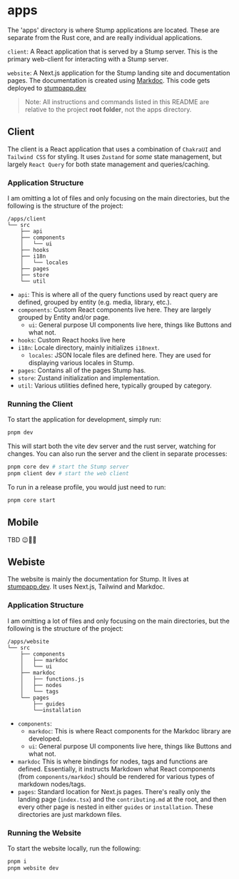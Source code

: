 # apps

The 'apps' directory is where Stump applications are located. These are separate from the Rust core, and are really individual applications.

`client`: A React application that is served by a Stump server. This is the primary web-client for interacting with a Stump server.

`website`: A Next.js application for the Stump landing site and documentation pages. The documentation is created using [Markdoc](https://markdoc.io/). This code gets deployed to [stumpapp.dev](http://stumpapp.dev)

> Note: All instructions and commands listed in this README are relative to the project **root folder**, not the apps directory.

## Client

The client is a React application that uses a combination of `ChakraUI` and `Tailwind CSS` for styling. It uses `Zustand` for _some_ state management, but largely `React Query` for both state management and queries/caching.

### Application Structure

I am omitting a lot of files and only focusing on the main directories, but the following is the structure of the project:

```
/apps/client
└── src
    ├── api
    ├── components
    │   └── ui
    ├── hooks
    ├── i18n
    │   └── locales
    ├── pages
    ├── store
    └── util
```

- `api`: This is where all of the query functions used by react query are defined, grouped by entity (e.g. media, library, etc.).
- `components`: Custom React components live here. They are largely grouped by Entity and/or page.
  - `ui`: General purpose UI components live here, things like Buttons and what not.
- `hooks`: Custom React hooks live here
- `i18n`: Locale directory, mainly initializes `i18next`.
  - `locales`: JSON locale files are defined here. They are used for displaying various locales in Stump.
- `pages`: Contains all of the pages Stump has.
- `store`: Zustand initialization and implementation.
- `util`: Various utilities defined here, typically grouped by category.

### Running the Client

To start the application for development, simply run:

```bash
pnpm dev
```

This will start both the vite dev server and the rust server, watching for changes. You can also run the server and the client in separate processes:

```bash
pnpm core dev # start the Stump server
pnpm client dev # start the web client
```

To run in a release profile, you would just need to run:

```bash
pnpm core start
```

## Mobile

TBD 😉👀🤷

## Webiste

The website is mainly the documentation for Stump. It lives at [stumpapp.dev](http://stumpapp.dev). It uses Next.js, Tailwind and Markdoc.

### Application Structure

I am omitting a lot of files and only focusing on the main directories, but the following is the structure of the project:

```
/apps/website
└── src
    ├── components
    │   ├── markdoc
    │   └── ui
    ├── markdoc
    │   ├── functions.js
    │   ├── nodes
    │   └── tags
    └── pages
        ├── guides
        └──installation
```

- `components`:
  - `markdoc`: This is where React components for the Markdoc library are developed.
  - `ui`: General purpose UI components live here, things like Buttons and what not.
- `markdoc` This is where bindings for nodes, tags and functions are defined. Essentially, it instructs Markdown what React components (from `components/markdoc`) should be rendered for various types of markdown nodes/tags.
- `pages`: Standard location for Next.js pages. There's really only the landing page (`index.tsx`) and the `contributing.md` at the root, and then every other page is nested in either `guides` or `installation`. These directories are just markdown files.

### Running the Website

To start the website locally, run the following:

```bash
pnpm i
pnpm website dev
```
